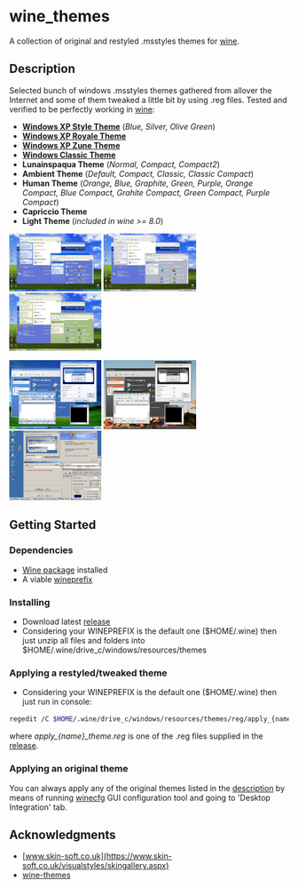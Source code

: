 # wine_themes
 
A collection of original and restyled .msstyles themes for [wine](https://www.winehq.org/).
 

## Description

Selected bunch of windows .msstyles themes gathered from allover the Internet and some of them tweaked a little bit by using .reg files. Tested and verified to be perfectly working in [wine](https://www.winehq.org/):

* [**Windows XP Style Theme**](https://en.wikipedia.org/wiki/Windows_XP_visual_styles#Luna) (*Blue, Silver, Olive Green*)
* [**Windows XP Royale Theme**](https://en.wikipedia.org/wiki/Windows_XP_visual_styles#Royale)
* [**Windows XP Zune Theme**](https://en.wikipedia.org/wiki/Windows_XP_visual_styles#Zune)
* [**Windows Classic Theme**](https://en.wikipedia.org/wiki/Windows_XP_visual_styles#Windows_Classic)
* **Lunainspaqua Theme** (*Normal, Compact, Compact2*)
* **Ambient Theme** (*Default, Compact, Classic, Classic Compact*)
* **Human Theme** (*Orange, Blue, Graphite, Green, Purple, Orange Compact, Blue Compact, Grahite Compact, Green Compact, Purple Compact*)
* **Capriccio Theme**
* **Light Theme** (*included in wine >= 8.0*)

<p float="left">
	<a href="./images/win_xp_blue_theme.jpg"><img src="./images/win_xp_blue_theme.jpg" width="33%" title="Windows XP Luna Blue Theme" /></a>
	<a href="./images/win_xp_silver_theme.jpg"><img src="./images/win_xp_silver_theme.jpg" width="33%" title="Windows XP Luna Silver Theme" /></a>
	<a href="./images/win_xp_olive_green_theme.jpg"><img src="./images/win_xp_olive_green_theme.jpg" width="33%" title="Windows XP Luna Olive Green Theme" /></a>
</p>
<p float="left">
	<a href="./images/win_xp_royale_theme.png"><img src="./images/win_xp_royale_theme.png" width="33%" title="Windows Royale Theme" /></a>
	<a href="./images/win_xp_zune_theme.png"><img src="./images/win_xp_zune_theme.png" width="33%" title="Windows XP Zune Theme" /></a>
	<a href="./images/win_classic_theme.png"><img src="./images/win_classic_theme.png" width="33%" title="Windows Classic Theme" /></a>
</p>



## Getting Started

### Dependencies

* [Wine package](https://wiki.winehq.org/Download) installed
* A viable [wineprefix](https://wiki.winehq.org/FAQ#Wineprefixes)

### Installing

* Download latest [release](https://github.com/listumps/wine_themes/releases/latest)
* Considering your WINEPREFIX is the default one ($HOME/.wine) then just unzip all files and folders into $HOME/.wine/drive_c/windows/resources/themes

### Applying a restyled/tweaked theme

* Considering your WINEPREFIX is the default one ($HOME/.wine) then just run in console:
```bash
regedit /C $HOME/.wine/drive_c/windows/resources/themes/reg/apply_{name}_theme.reg
```
where *apply_{name}_theme.reg* is one of the .reg files supplied in the [release](https://github.com/listumps/wine_themes/releases/latest).

### Applying an original theme

You can always apply any of the original themes listed in the [description](#description) by means of running [winecfg](https://wiki.winehq.org/Winecfg) GUI configuration tool and going to 'Desktop Integration' tab.


## Acknowledgments

* [www.skin-soft.co.uk](https://www.skin-soft.co.uk/visualstyles/skingallery.aspx)
* [wine-themes](https://github.com/winunix/wine-themes)

